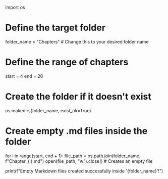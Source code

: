 import os

# Define the target folder
folder_name = "Chapters"  # Change this to your desired folder name

# Define the range of chapters
start = 4
end = 20

# Create the folder if it doesn't exist
os.makedirs(folder_name, exist_ok=True)

# Create empty .md files inside the folder
for i in range(start, end + 1):
    file_path = os.path.join(folder_name, f"Chapter_{i}.md")
    open(file_path, "w").close()  # Creates an empty file

print(f"Empty Markdown files created successfully inside '{folder_name}'!")
